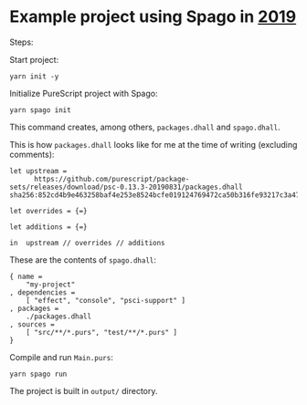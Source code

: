 # Example project using Spago in [2019](https://discourse.purescript.org/t/recommended-tooling-for-purescript-applications-in-2019/948)

Steps:

Start project:

```
yarn init -y
```

Initialize PureScript project with Spago:

```
yarn spago init
```

This command creates, among others, `packages.dhall` and `spago.dhall`.

This is how `packages.dhall` looks like for me at the time of writing (excluding comments):

```dhall
let upstream =
      https://github.com/purescript/package-sets/releases/download/psc-0.13.3-20190831/packages.dhall sha256:852cd4b9e463258baf4e253e8524bcfe019124769472ca50b316fe93217c3a47

let overrides = {=}

let additions = {=}

in  upstream // overrides // additions
```

These are the contents of `spago.dhall`:

```dhall
{ name =
    "my-project"
, dependencies =
    [ "effect", "console", "psci-support" ]
, packages =
    ./packages.dhall
, sources =
    [ "src/**/*.purs", "test/**/*.purs" ]
}
```

Compile and run `Main.purs`:

```
yarn spago run
```

The project is built in `output/` directory.
